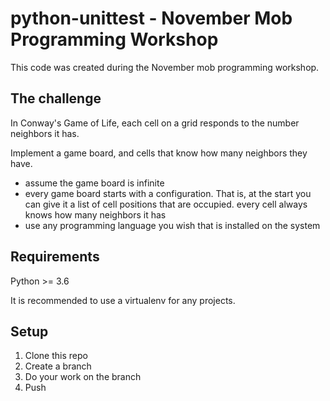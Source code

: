 # python-unittest - November Mob Programming Workshop

This code was created during the November mob programming workshop.

## The challenge

In Conway's Game of Life, each cell on a grid responds to the number neighbors it has.

Implement a game board, and cells that know how many neighbors they have.

- assume the game board is infinite
- every game board starts with a configuration. That is, at the start you can give it a list of cell positions that are occupied.
every cell always knows how many neighbors it has
- use any programming language you wish that is installed on the system

## Requirements

Python >= 3.6

It is recommended to use a virtualenv for any projects.

## Setup

1. Clone this repo
2. Create a branch
3. Do your work on the branch
4. Push

